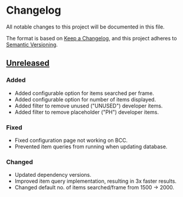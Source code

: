 # Changelog

All notable changes to this project will be documented in this file.

The format is based on [Keep a Changelog](https://keepachangelog.com/en/1.0.0/),
and this project adheres to [Semantic Versioning](https://semver.org/spec/v2.0.0.html).

## [Unreleased]

### Added 

- Added configurable option for items searched per frame.
- Added configurable option for number of items displayed.
- Added filter to remove unused ("UNUSED") developer items.
- Added filter to remove placeholder ("PH") developer items.

### Fixed

- Fixed configuration page not working on BCC.
- Prevented item queries from running when updating database.

### Changed

- Updated dependency versions.
- Improved item query implementation, resulting in 3x faster results.
- Changed default no. of items searched/frame from 1500 -> 2000.

[unreleased]: https://github.com/darfink/ItemAutocomplete/compare/v2.0.1...HEAD
